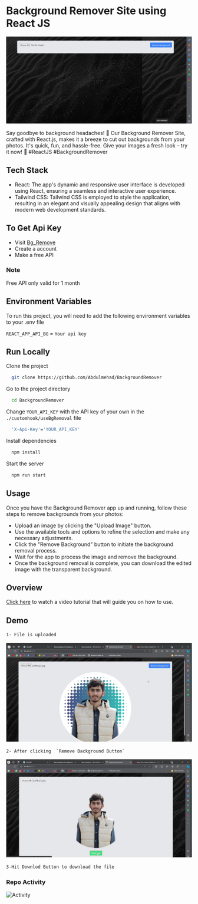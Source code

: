 # Background Remover Site using React JS

![Background Removal App](ss.png)

Say goodbye to background headaches! 🚀 Our Background Remover Site, crafted with React.js, makes it a breeze to cut out backgrounds from your photos. It's quick, fun, and hassle-free. Give your images a fresh look – try it now! 🎉 #ReactJS #BackgroundRemover



## Tech Stack

* React: The app's dynamic and responsive user interface is developed using React, ensuring a seamless and interactive user experience.
* Tailwind CSS: Tailwind CSS is employed to style the application, resulting in an elegant and visually appealing design that aligns with modern web development standards.


## To Get Api Key

* Visit [Bg_Remove](https://www.remove.bg/api)
* Create a account
* Make a free API

### Note
Free API only valid for 1 month
## Environment Variables

To run this project, you will need to add the following environment variables to your .env file

`REACT_APP_API_BG` = `Your api key`


## Run Locally

Clone the project

```bash
  git clone https://github.com/Abdulmehad/BackgroundRemover
```

Go to the project directory

```bash
  cd BackgroundRemover
```
Change `YOUR_API_KEY` with the API key of your own in the `./customhook/useBgRemoval` file

```bash
  'X-Api-Key'='YOUR_API_KEY'
```

Install dependencies

```bash
  npm install
```

Start the server

```bash
  npm run start
```
## Usage
Once you have the Background Remover app up and running, follow these steps to remove backgrounds from your photos:

* Upload an image by clicking the "Upload Image" button.
* Use the available tools and options to refine the selection and make any necessary adjustments.
* Click the "Remove Background" button to initiate the background removal process.
* Wait for the app to process the image and remove the background.
* Once the background removal is complete, you can download the edited image with the transparent background.
## Overview

[Click here](https://github.com/Abdulmehad/BackgroundRemover/blob/master/tutorial.mp4) to watch a video tutorial that will guide you on how to use.

## Demo
```bash
1- File is uploaded
```
![demo App](ss1.png)
```bash
2- After clicking  `Remove Background Button`
```
![demo App](ss2.png)
```bash
3-Hit Downlod Button to download the file
```

### Repo Activity

![Activity](https://repobeats.axiom.co/api/embed/8b0c64ead3305429184c5b103322571499b9d2ee.svg "Repobeats analytics image")
